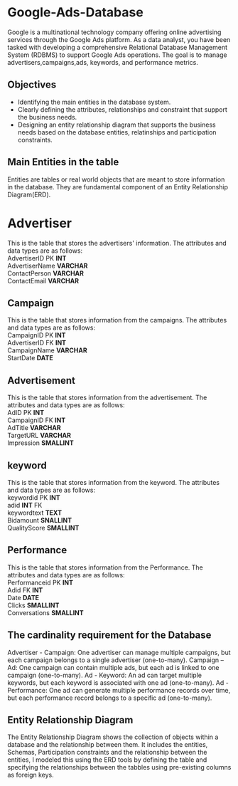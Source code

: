 # Google-Ads-Database
Google is a multinational technology company offering online advertising services through the Google Ads platform. As a data analyst, you have been tasked with developing a comprehensive Relational Database Management System (RDBMS) to support Google Ads operations. The goal is to manage advertisers,campaigns,ads, keywords, and performance metrics.

## Objectives
* Identifying the main entities in the database system.
* Clearly defining the attributes, relationships and constraint that support the business needs.
* Designing an entity relationship diagram that supports the business needs based on the database entities, relatinships and participation constraints.


  
## Main Entities in the table
Entities are tables or real world objects that are meant to store information in the database. They are fundamental component of an Entity Relationship Diagram(ERD).

# Advertiser
This is the table that stores the advertisers' information. The attributes and data types are as follows:<br>
AdvertiserID PK **INT**<br>
AdvertiserName **VARCHAR**<br>
ContactPerson **VARCHAR**<br>
ContactEmail **VARCHAR**<br>

## Campaign
This is the table that stores information from the campaigns. The attributes and data types are as follows:<br>
CampaignID PK **INT**<br>
AdvertiserID FK **INT**<br>
CampaignName **VARCHAR**<br>
StartDate **DATE**<br>

## Advertisement
This is the table that stores information from the advertisement. The attributes and data types are as follows:<br>
AdID PK **INT**<br>
CampaignID FK **INT**<br>
AdTitle **VARCHAR**<br>
TargetURL **VARCHAR**<br>
Impression **SMALLINT**<br>

## keyword
This is the table that stores information from the keyword. The attributes and data types are as follows:<br>
keywordid PK **INT**<br>
adid **INT** FK <br>
keywordtext **TEXT** <br>
Bidamount **SNALLINT** <br>
QualityScore **SMALLINT** <br>

## Performance
This is the table that stores information from the Performance. The attributes and data types are as follows:<br>
Performanceid PK **INT** <br>
Adid FK **INT** <br>
Date **DATE** <br>
Clicks **SMALLINT** <br>
Conversations **SMALLINT** <br>

## The cardinality requirement for the Database
Advertiser - Campaign: One advertiser can manage multiple campaigns, but each campaign belongs to a single advertiser (one-to-many).
Campaign – Ad: One campaign can contain multiple ads, but each ad is linked to one campaign (one-to-many).
Ad - Keyword: An ad can target multiple keywords, but each keyword is associated with one ad (one-to-many).
Ad - Performance: One ad can generate multiple performance records over time, but each performance record belongs to a specific ad (one-to-many). 

## Entity Relationship Diagram 
The Entity Relationship Diagram shows the collection of objects within a database and the relationship between them. It includes the entities, Schemas, Participation constraints and the relationship between the entities, I modeled this using the ERD tools by defining the table and specifying the relationships between the tabbles using pre-existing columns as foreign keys.




